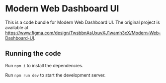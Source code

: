 
  # Modern Web Dashboard UI

  This is a code bundle for Modern Web Dashboard UI. The original project is available at https://www.figma.com/design/TwsbbnAsUxuvXJ1wamh3cX/Modern-Web-Dashboard-UI.

  ## Running the code

  Run `npm i` to install the dependencies.

  Run `npm run dev` to start the development server.
  